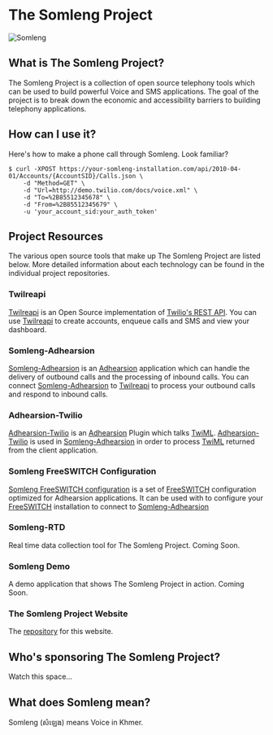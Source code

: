 # The Somleng Project

![Somleng](https://github.com/dwilkie/somleng-project/raw/gh-pages/images/talking_in_the_factory.jpg "Credit: Fani Llaurado")

## What is The Somleng Project?

The Somleng Project is a collection of open source telephony tools which can be used to build powerful Voice and SMS applications. The goal of the project is to break down the economic and accessibility barriers to building telephony applications.

## How can I use it?

Here's how to make a phone call through Somleng. Look familiar?

```
$ curl -XPOST https://your-somleng-installation.com/api/2010-04-01/Accounts/{AccountSID}/Calls.json \
    -d "Method=GET" \
    -d "Url=http://demo.twilio.com/docs/voice.xml" \
    -d "To=%2B85512345678" \
    -d "From=%2B85512345679" \
    -u 'your_account_sid:your_auth_token'
```

## Project Resources

The various open source tools that make up The Somleng Project are listed below. More detailed information about each technology can be found in the individual project repositories.

### Twilreapi

[Twilreapi](https://github.com/dwilkie/twilreapi) is an Open Source implementation of [Twilio's REST API](https://www.twilio.com/docs/api/rest). You can use [Twilreapi](https://github.com/dwilkie/twilreapi) to create accounts, enqueue calls and SMS and view your dashboard.

### Somleng-Adhearsion

[Somleng-Adhearsion](https://github.com/dwilkie/somleng) is an [Adhearsion](https://github.com/adhearsion/adhearsion) application which can handle the delivery of outbound calls and the processing of inbound calls. You can connect [Somleng-Adhearsion](https://github.com/dwilkie/somleng) to [Twilreapi](https://github.com/dwilkie/twilreapi) to process your outbound calls and respond to inbound calls.

### Adhearsion-Twilio

[Adhearsion-Twilio](https://github.com/dwilkie/adhearsion-twilio) is an [Adhearsion](https://github.com/adhearsion/adhearsion) Plugin which talks [TwiML](https://www.twilio.com/docs/api/twiml). [Adhearsion-Twilio](https://github.com/dwilkie/adhearsion-twilio) is used in [Somleng-Adhearsion](https://github.com/dwilkie/somleng) in order to process [TwiML](https://www.twilio.com/docs/api/twiml) returned from the client application.

### Somleng FreeSWITCH Configuration

[Somleng FreeSWITCH configuration](https://github.com/dwilkie/freeswitch-config) is a set of [FreeSWITCH](https://freeswitch.org/) configuration optimized for Adhearsion applications. It can be used with to configure your [FreeSWITCH](https://freeswitch.org/) installation to connect to [Somleng-Adhearsion](https://github.com/dwilkie/somleng)

### Somleng-RTD

Real time data collection tool for The Somleng Project. Coming Soon.

### Somleng Demo

A demo application that shows The Somleng Project in action. Coming Soon.

### The Somleng Project Website

The [repository](https://github.com/dwilkie/freeswitch-config) for this website.

## Who's sponsoring The Somleng Project?

Watch this space...

## What does Somleng mean?

Somleng (សំឡេង) means Voice in Khmer.
